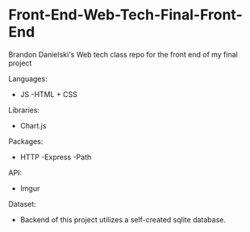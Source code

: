 # Front-End-Web-Tech-Final-Front-End
Brandon Danielski's Web tech class repo for the front end of my final project

Languages:
- JS
-HTML + CSS

Libraries:
- Chart.js

Packages:
- HTTP
-Express
-Path

API:
- Imgur

Dataset:
- Backend of this project utilizes a self-created sqlite database.
